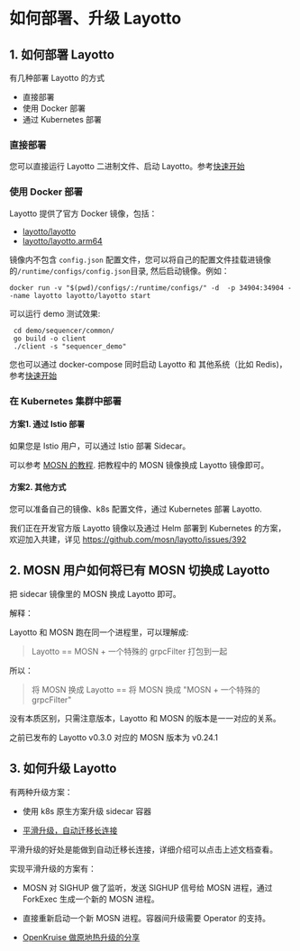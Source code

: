 # 如何部署、升级 Layotto
## 1. 如何部署 Layotto
有几种部署 Layotto 的方式

- 直接部署
- 使用 Docker 部署  
- 通过 Kubernetes 部署

### 直接部署
您可以直接运行 Layotto 二进制文件、启动 Layotto。参考[快速开始](zh/start)

### 使用 Docker 部署
Layotto 提供了官方 Docker 镜像，包括：
- [layotto/layotto](https://hub.docker.com/repository/docker/layotto/layotto)
- [layotto/layotto.arm64](https://hub.docker.com/repository/docker/layotto/layotto.arm64)

镜像内不包含 `config.json` 配置文件，您可以将自己的配置文件挂载进镜像的`/runtime/configs/config.json`目录, 然后启动镜像。例如：

```shell
docker run -v "$(pwd)/configs/:/runtime/configs/" -d  -p 34904:34904 --name layotto layotto/layotto start
```

可以运行 demo 测试效果:

```shell
 cd demo/sequencer/common/
 go build -o client
 ./client -s "sequencer_demo"
```

您也可以通过 docker-compose 同时启动 Layotto 和 其他系统（比如 Redis)，参考[快速开始](zh/start/state/start?id=step-1-%e5%90%af%e5%8a%a8-redis-%e5%92%8c-layotto)

### 在 Kubernetes 集群中部署
#### 方案1. 通过 Istio 部署
如果您是 Istio 用户，可以通过 Istio 部署 Sidecar。

可以参考 [MOSN 的教程](https://mosn.io/docs/user-guide/start/istio/). 把教程中的 MOSN 镜像换成 Layotto 镜像即可。

#### 方案2. 其他方式
您可以准备自己的镜像、k8s 配置文件，通过 Kubernetes 部署 Layotto.

我们正在开发官方版 Layotto 镜像以及通过 Helm 部署到 Kubernetes 的方案，欢迎加入共建，详见 https://github.com/mosn/layotto/issues/392

## 2. MOSN 用户如何将已有 MOSN 切换成 Layotto 
把 sidecar 镜像里的 MOSN 换成 Layotto 即可。

解释：

Layotto 和 MOSN 跑在同一个进程里，可以理解成:

> Layotto == MOSN + 一个特殊的 grpcFilter 打包到一起

所以： 

> 将 MOSN 换成 Layotto == 将 MOSN 换成 "MOSN + 一个特殊的 grpcFilter"

没有本质区别，只需注意版本，Layotto 和 MOSN 的版本是一一对应的关系。

之前已发布的 Layotto v0.3.0 对应的 MOSN 版本为 v0.24.1

## 3. 如何升级 Layotto
有两种升级方案：

- 使用 k8s 原生方案升级 sidecar 容器
  
- [平滑升级，自动迁移长连接](https://mosn.io/docs/concept/smooth-upgrade/)

平滑升级的好处是能做到自动迁移长连接，详细介绍可以点击上述文档查看。

实现平滑升级的方案有：

- MOSN 对 SIGHUP 做了监听，发送 SIGHUP 信号给 MOSN 进程，通过 ForkExec 生成一个新的 MOSN 进程。
  
- 直接重新启动一个新 MOSN 进程。容器间升级需要 Operator 的支持。

- [OpenKruise 做原地热升级的分享](https://mosn.io/blog/posts/mosn-sidecarset-hotupgrade/)
